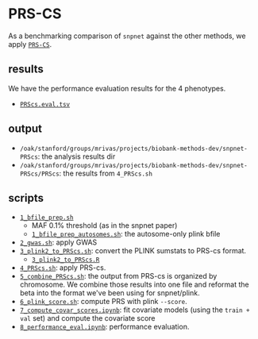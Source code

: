 # PRS-CS

As a benchmarking comparison of `snpnet` against the other methods, we apply [`PRS-CS`](https://github.com/getian107/PRScs).

## results

We have the performance evaluation results for the 4 phenotypes.

- [`PRScs.eval.tsv`](PRScs.eval.tsv)

## output

- `/oak/stanford/groups/mrivas/projects/biobank-methods-dev/snpnet-PRScs`: the analysis results dir
- `/oak/stanford/groups/mrivas/projects/biobank-methods-dev/snpnet-PRScs/PRScs`: the results from `4_PRScs.sh`

## scripts

- [`1_bfile_prep.sh`](1_bfile_prep.sh)
  - MAF 0.1% threshold (as in the snpnet paper)
  - [`1_bfile_prep_autosomes.sh`](1_bfile_prep_autosomes.sh): the autosome-only plink bfile
- [`2_gwas.sh`](2_gwas.sh): apply GWAS
- [`3_plink2_to_PRScs.sh`](3_plink2_to_PRScs.sh): convert the PLINK sumstats to PRS-cs format.
  - [`3_plink2_to_PRScs.R`](3_plink2_to_PRScs.R)
- [`4_PRScs.sh`](4_PRScs.sh): apply PRS-cs.
- [`5_combine_PRScs.sh`](5_combine_PRScs.sh): the output from PRS-cs is organized by chromosome. We combine those results into one file and reformat the beta into the format we've been using for snpnet/plink.
- [`6_plink_score.sh`](6_plink_score.sh): compute PRS with plink `--score`.
- [`7_compute_covar_scores.ipynb`](7_compute_covar_scores.ipynb): fit covariate models (using the `train + val` set) and compute the covariate score
- [`8_performance_eval.ipynb`](8_performance_eval.ipynb): performance evaluation.
